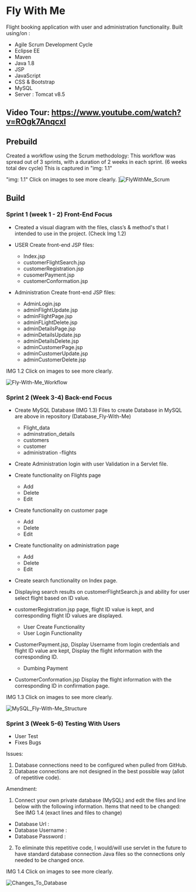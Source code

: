 # Fly With Me
Flight booking application with user and administration functionality. Built using/on :
- Agile Scrum Development Cycle
- Eclipse EE
-	Maven
-	Java 1.8
-	JSP
-	JavaScript
-	CSS & Bootstrap
-	MySQL
-	Server : Tomcat v8.5


## Video Tour:   https://www.youtube.com/watch?v=ROgk7AnqcxI


## Prebuild  
Created a workflow using the Scrum methodology: This workflow was spread out of 3 sprints, with a duration of 2 weeks in each sprint. (6 weeks total dev cycle)
This is captured in "img: 1.1"

"img: 1.1" Click on images to see more clearly. 
]![FlyWithMe_Scrum](https://user-images.githubusercontent.com/62908390/107108318-e14fa200-67eb-11eb-8502-4f73af6a2034.JPG)


## Build
### Sprint 1 (week 1 - 2) Front-End Focus
 - Created a visual diagram with the files, class’s & method's that I intended to use in the project. (Check Img 1.2)
 
 - 	USER Create front-end JSP files:
     - Index.jsp
     - customerFlightSearch.jsp
     - customerRegistration.jsp
     - cusomerPayment.jsp
     -	customerConformation.jsp
     
- 	Administration Create front-end JSP files:
    - AdminLogin.jsp
    -	adminFlightUpdate.jsp
    -	adminFlightPage.jsp
    -	adminFLightDelete.jsp
    -	adminDetailsPage.jsp
    -	adminDetailsUpdate.jsp
    -	adminDetailsDelete.jsp
    -	adminCustomerPage.jsp
    -	adminCustomerUpdate.jsp
    -	adminCustomerDelete.jsp




IMG 1.2 Click on images to see more clearly. 

![Fly-With-Me_Workflow](https://user-images.githubusercontent.com/62908390/107108324-e7de1980-67eb-11eb-8a56-e819c559427e.jpg)

### Sprint 2 (Week 3-4) Back-end Focus

-	Create MySQL Database (IMG 1.3) Files to create Database in MySQL are above in repository (Database_Fly-With-Me)
    -	Flight_data
      -	adminstration_details
    -	customers
      -	customer
    -	administration
	    -flights
      
-	Create Administration login with user Validation in a Servlet file.

- Create functionality on Flights page
    - Add
    -	Delete
    -	Edit
-	Create functionality on customer page
    -	Add
    -	Delete
    -	Edit
-	Create functionality on administration page
    -	Add
    -	Delete
    -	Edit
- Create search functionality on Index page.

-	Displaying search results on customerFlightSearch.js and ability for user select flight based on ID value.

-	customerRegistration.jsp page, flight ID value is kept, and corresponding flight ID values are displayed.
    -	User Create Functionality
    -	User Login Functionality
    
-	CustomerPayment.jsp, Display Username from login credentials and flight ID value are kept, Display the flight information with the corresponding ID.
    -	Dumbing Payment
-	CustomerConformation.jsp Display the flight information with the corresponding ID in confirmation page.


IMG 1.3 Click on images to see more clearly. 

![MySQL_Fly-With-Me_Structure](https://user-images.githubusercontent.com/62908390/107108372-355a8680-67ec-11eb-93e4-299e93a3bce7.JPG)


### Sprint 3 (Week 5-6) Testing With Users

- User Test
- Fixes Bugs

Issues:
1.	Database connections need to be configured when pulled from GitHub.
2.	Database connections are not designed in the best possible way (allot of repetitive code).

Amendment:
1.	Connect your own private database (MySQL) and edit the files and line below with the following information.
Items that need to be changed: See IMG 1.4 (exact lines and files to change)
-	Database Url :
-	Database Username :
-	Database Password :
2.	To eliminate this repetitive code, I would/will use servlet in the future to have standard database connection Java files so the connections only needed to be changed once.

IMG 1.4 Click on images to see more clearly. 

![Changes_To_Database](https://user-images.githubusercontent.com/62908390/107108312-d72da380-67eb-11eb-99a3-e09c825d9118.JPG)



